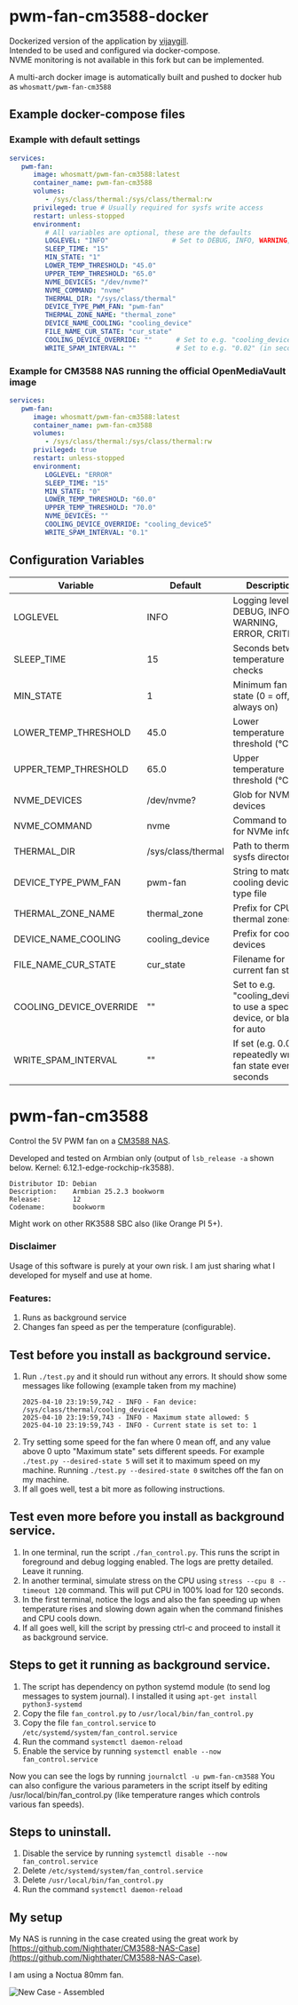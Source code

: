 # pwm-fan-cm3588-docker
Dockerized version of the application by [vijaygill](https://github.com/vijaygill/pwm-fan-cm3588).  
Intended to be used and configured via docker-compose.  
NVME monitoring is not available in this fork but can be implemented.  

A multi-arch docker image is automatically built and pushed to docker hub as `whosmatt/pwm-fan-cm3588`

## Example docker-compose files

### Example with default settings

```yaml
services:
   pwm-fan:
      image: whosmatt/pwm-fan-cm3588:latest
      container_name: pwm-fan-cm3588
      volumes:
         - /sys/class/thermal:/sys/class/thermal:rw
      privileged: true # Usually required for sysfs write access
      restart: unless-stopped
      environment:
         # All variables are optional, these are the defaults
         LOGLEVEL: "INFO"                # Set to DEBUG, INFO, WARNING, ERROR, or CRITICAL
         SLEEP_TIME: "15"
         MIN_STATE: "1"
         LOWER_TEMP_THRESHOLD: "45.0"
         UPPER_TEMP_THRESHOLD: "65.0"
         NVME_DEVICES: "/dev/nvme?"
         NVME_COMMAND: "nvme"
         THERMAL_DIR: "/sys/class/thermal"
         DEVICE_TYPE_PWM_FAN: "pwm-fan"
         THERMAL_ZONE_NAME: "thermal_zone"
         DEVICE_NAME_COOLING: "cooling_device"
         FILE_NAME_CUR_STATE: "cur_state"
         COOLING_DEVICE_OVERRIDE: ""      # Set to e.g. "cooling_device0" to use a specific device, or leave blank for auto-detect
         WRITE_SPAM_INTERVAL: ""          # Set to e.g. "0.02" (in seconds) to spam writes, or leave blank to disable
```

### Example for CM3588 NAS running the official OpenMediaVault image

```yaml
services:
   pwm-fan:
      image: whosmatt/pwm-fan-cm3588:latest
      container_name: pwm-fan-cm3588
      volumes:
         - /sys/class/thermal:/sys/class/thermal:rw
      privileged: true
      restart: unless-stopped
      environment:
         LOGLEVEL: "ERROR"
         SLEEP_TIME: "15"
         MIN_STATE: "0"
         LOWER_TEMP_THRESHOLD: "60.0"
         UPPER_TEMP_THRESHOLD: "70.0"
         NVME_DEVICES: ""
         COOLING_DEVICE_OVERRIDE: "cooling_device5"
         WRITE_SPAM_INTERVAL: "0.1"
```

## Configuration Variables

| Variable                | Default   | Description                                                                 |
|-------------------------|-----------|-----------------------------------------------------------------------------|
| LOGLEVEL                | INFO      | Logging level: DEBUG, INFO, WARNING, ERROR, CRITICAL                        |
| SLEEP_TIME              | 15        | Seconds between temperature checks                                          |
| MIN_STATE               | 1         | Minimum fan state (0 = off, 1 = always on)                                  |
| LOWER_TEMP_THRESHOLD    | 45.0      | Lower temperature threshold (°C)                                            |
| UPPER_TEMP_THRESHOLD    | 65.0      | Upper temperature threshold (°C)                                            |
| NVME_DEVICES            | /dev/nvme?| Glob for NVMe devices                                                       |
| NVME_COMMAND            | nvme      | Command to use for NVMe info                                                |
| THERMAL_DIR             | /sys/class/thermal | Path to thermal sysfs directory                                 |
| DEVICE_TYPE_PWM_FAN     | pwm-fan   | String to match in cooling device type file                                 |
| THERMAL_ZONE_NAME       | thermal_zone | Prefix for CPU thermal zones                                            |
| DEVICE_NAME_COOLING     | cooling_device | Prefix for cooling devices                                            |
| FILE_NAME_CUR_STATE     | cur_state | Filename for current fan state                                             |
| COOLING_DEVICE_OVERRIDE |   ""      | Set to e.g. "cooling_device0" to use a specific device, or blank for auto  |
| WRITE_SPAM_INTERVAL     |   ""      | If set (e.g. 0.02), repeatedly writes fan state every N seconds            |

# pwm-fan-cm3588
Control the 5V PWM fan on a [CM3588 NAS](https://www.friendlyelec.com/index.php?route=product/product&path=60&product_id=299).

Developed and tested on Armbian only (output of ```lsb_release -a``` shown below. Kernel: 6.12.1-edge-rockchip-rk3588).
```
Distributor ID: Debian
Description:    Armbian 25.2.3 bookworm
Release:        12
Codename:       bookworm
```



Might work on other RK3588 SBC also (like Orange PI 5+).

### Disclaimer
Usage of this software is purely at your own risk. I am just sharing what I developed for myself and use at home.

### Features:
1. Runs as background service
2. Changes fan speed as per the temperature (configurable).

## Test before you install as background service.
1. Run `./test.py` and it should run without any errors. It should show some messages like following (example taken from my machine)
   ```
   2025-04-10 23:19:59,742 - INFO - Fan device: /sys/class/thermal/cooling_device4
   2025-04-10 23:19:59,743 - INFO - Maximum state allowed: 5
   2025-04-10 23:19:59,743 - INFO - Current state is set to: 1
   ```
2. Try setting some speed for the fan where 0 mean off, and any value above 0 upto "Maximum state" sets different speeds.
   For example `./test.py --desired-state 5` will set it to maximum speed on my machine. Running `./test.py --desired-state 0` switches off the fan on my machine.
3. If all goes well, test a bit more as following instructions.

## Test even more before you install as background service.
1. In one terminal, run the script `./fan_control.py`. This runs the script in foreground and debug logging enabled. The logs are pretty detailed. Leave it running.
2. In another terminal, simulate stress on the CPU using `stress --cpu 8 --timeout 120` command. This will put CPU in 100% load for 120 seconds.
3. In the first terminal, notice the logs and also the fan speeding up when temperature rises and slowing down again when the command finishes and CPU cools down.
4. If all goes well, kill the script by pressing ctrl-c and proceed to install it as background service.

## Steps to get it running as background service.
1. The script has dependency on python systemd module (to send log messages to system journal). I installed it using `apt-get install python3-systemd`
2. Copy the file `fan_control.py` to `/usr/local/bin/fan_control.py`
3. Copy the file `fan_control.service` to `/etc/systemd/system/fan_control.service`
4. Run the command `systemctl daemon-reload`
5. Enable the service by running `systemctl enable --now fan_control.service`

Now you can see the logs by running `journalctl -u pwm-fan-cm3588`
You can also configure the various parameters in the script itself by editing /usr/local/bin/fan_control.py (like temperature ranges which controls various fan speeds).

## Steps to uninstall.
1.  Disable the service by running `systemctl disable --now fan_control.service`
2.  Delete `/etc/systemd/system/fan_control.service`
3.  Delete `/usr/local/bin/fan_control.py`
4.  Run the command `systemctl daemon-reload`

## My setup
My NAS is running in the case created using the great work by [https://github.com/Nighthater/CM3588-NAS-Case](https://github.com/Nighthater/CM3588-NAS-Case).

I am using a Noctua 80mm fan.

![New Case - Assembled](https://github.com/user-attachments/assets/ff35cb40-59f0-4c74-8cb2-99f19f7d2271)
